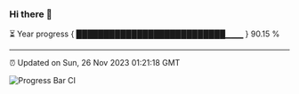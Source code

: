 ### Hi there 👋

⏳ Year progress { ███████████████████████████▁▁▁ } 90.15 %

---

⏰ Updated on Sun, 26 Nov 2023 01:21:18 GMT

![Progress Bar CI](https://github.com/ZhaoGui/ZhaoGui/workflows/Progress%20Bar%20CI/badge.svg)
